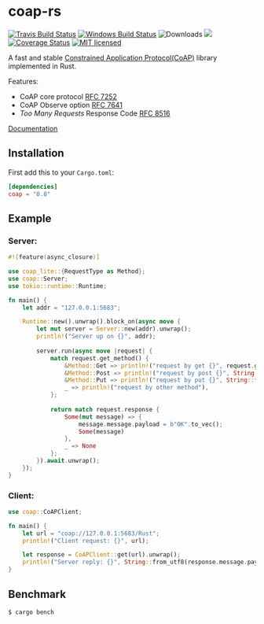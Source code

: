 # coap-rs

[![Travis Build Status](https://travis-ci.org/Covertness/coap-rs.svg?branch=master)](https://travis-ci.org/Covertness/coap-rs)
[![Windows Build Status](https://ci.appveyor.com/api/projects/status/ic36jdu4xy6doc59?svg=true)](https://ci.appveyor.com/project/Covertness/coap-rs)
![Downloads](https://img.shields.io/crates/d/coap.svg?style=flat)
[![](https://meritbadge.herokuapp.com/coap)](https://crates.io/crates/coap)
[![Coverage Status](https://coveralls.io/repos/github/Covertness/coap-rs/badge.svg?branch=master)](https://coveralls.io/github/Covertness/coap-rs?branch=master)
[![MIT licensed](https://img.shields.io/badge/license-MIT-blue.svg)](./LICENSE)

A fast and stable [Constrained Application Protocol(CoAP)](https://tools.ietf.org/html/rfc7252) library implemented in Rust.

Features:
- CoAP core protocol [RFC 7252](https://tools.ietf.org/rfc/rfc7252.txt)
- CoAP Observe option [RFC 7641](https://tools.ietf.org/rfc/rfc7641.txt)
- *Too Many Requests* Response Code [RFC 8516](https://tools.ietf.org/html/rfc8516)

[Documentation](https://docs.rs/coap/)

## Installation

First add this to your `Cargo.toml`:

```toml
[dependencies]
coap = "0.8"
```

## Example

### Server:
```rust
#![feature(async_closure)]

use coap_lite::{RequestType as Method};
use coap::Server;
use tokio::runtime::Runtime;

fn main() {
    let addr = "127.0.0.1:5683";

	Runtime::new().unwrap().block_on(async move {
		let mut server = Server::new(addr).unwrap();
		println!("Server up on {}", addr);
		
		server.run(async move |request| {
            match request.get_method() {
				&Method::Get => println!("request by get {}", request.get_path()),
				&Method::Post => println!("request by post {}", String::from_utf8(request.message.payload).unwrap()),
				&Method::Put => println!("request by put {}", String::from_utf8(request.message.payload).unwrap()),
				_ => println!("request by other method"),
			};
			
			return match request.response {
				Some(mut message) => {
					message.message.payload = b"OK".to_vec();
					Some(message)
				},
				_ => None
			};
    	}).await.unwrap();
	});
}
```

### Client:
```rust
use coap::CoAPClient;

fn main() {
    let url = "coap://127.0.0.1:5683/Rust";
    println!("Client request: {}", url);

    let response = CoAPClient::get(url).unwrap();
    println!("Server reply: {}", String::from_utf8(response.message.payload).unwrap());
}
```

## Benchmark
```bash
$ cargo bench
```
